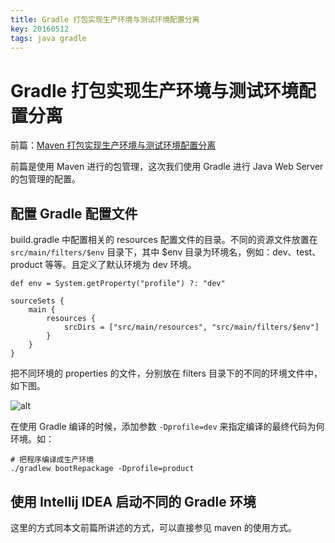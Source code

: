 ```yaml
---
title: Gradle 打包实现生产环境与测试环境配置分离
key: 20160512
tags: java gradle
---
```

# Gradle 打包实现生产环境与测试环境配置分离

前篇：[Maven 打包实现生产环境与测试环境配置分离](https://ixiaozhi.com/java-maven-archive-different-profile/)

前篇是使用 Maven 进行的包管理，这次我们使用 Gradle 进行 Java Web Server 的包管理的配置。

## 配置 Gradle 配置文件

build.gradle 中配置相关的 resources 配置文件的目录。不同的资源文件放置在 `src/main/filters/$env` 目录下，其中 $env 目录为环境名，例如：dev、test、product 等等。且定义了默认环境为 dev 环境。

```
def env = System.getProperty("profile") ?: "dev"

sourceSets {
    main {
        resources {
            srcDirs = ["src/main/resources", "src/main/filters/$env"]
        }
    }
}
```

把不同环境的 properties 的文件，分别放在 filters 目录下的不同的环境文件中，如下图。

![alt](https://raw.githubusercontent.com/zhoujiajun88/zhoujiajun88.github.io/images/2016/gradle-filters-properties.png)

在使用 Gradle 编译的时候，添加参数 `-Dprofile=dev` 来指定编译的最终代码为何环境。如：

```
# 把程序编译成生产环境
./gradlew bootRepackage -Dprofile=product
```
## 使用 Intellij IDEA 启动不同的 Gradle 环境

这里的方式同本文前篇所讲述的方式，可以直接参见 maven 的使用方式。
